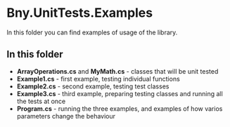 ﻿# Bny.UnitTests.Examples
In this folder you can find examples of usage of the library.

## In this folder
- **ArrayOperations.cs** and **MyMath.cs** - classes that will be unit tested
- **Example1.cs** - first example, testing individual functions
- **Example2.cs** - second example, testing test classes
- **Example3.cs** - third example, preparing testing classes and running all the tests at once
- **Program.cs** - running the three examples, and examples of how varios parameters change the behaviour